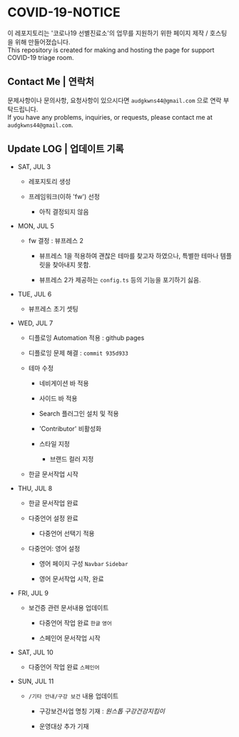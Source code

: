 # COVID-19-NOTICE

이 레포지토리는 '코로나19 선별진료소'의 업무를 지원하기 위한 페이지 제작 / 호스팅을 위해 만들어졌습니다.  
This repository is created for making and hosting the page for support COVID-19 triage room.  

## Contact Me | 연락처

문제사항이나 문의사항, 요청사항이 있으시다면 `audgkwns44@gmail.com` 으로 연락 부탁드립니다.  
If you have any problems, inquiries, or requests, please contact me at `audgkwns44@gmail.com`.

## Update LOG | 업데이트 기록

- SAT, JUL 3

  - 레포지토리 생성

  - 프레임워크(이하 'fw') 선정

    - 아직 결정되지 않음

- MON, JUL 5

  - fw 결정 : 뷰프레스 2

    - 뷰프레스 1을 적용하여 괜찮은 테마를 찾고자 하였으나, 특별한 테마나 템플릿을 찾아내지 못함.

    - 뷰프레스 2가 제공하는 `config.ts` 등의 기능을 포기하기 싫음.

- TUE, JUL 6

  - 뷰프레스 초기 셋팅

- WED, JUL 7

  - 디플로잉 Automation 적용 : github pages

  - 디플로잉 문제 해결 : `commit 935d933`

  - 테마 수정

    - 네비게이션 바 적용

    - 사이드 바 적용

    - Search 플러그인 설치 및 적용

    - 'Contributor' 비활성화

    - 스타일 지정

      - 브랜드 컬러 지정

  - 한글 문서작업 시작

- THU, JUL 8

  - 한글 문서작업 완료

  - 다중언어 설정 완료

    - 다중언어 선택기 적용

  - 다중언어: 영어 설정

    - 영어 페이지 구성 `Navbar` `Sidebar`

    - 영어 문서작업 시작, 완료

- FRI, JUL 9

  - 보건증 관련 문서내용 업데이트

    - 다중언어 작업 완료 `한글` `영어`

    - 스페인어 문서작업 시작

- SAT, JUL 10

  - 다중언어 작업 완료 `스페인어`

- SUN, JUL 11

  - `/기타 안내/구강 보건` 내용 업데이트

    - 구강보건사업 명칭 기재 : *원스톱 구강건강지킴이*

    - 운영대상 추가 기재
